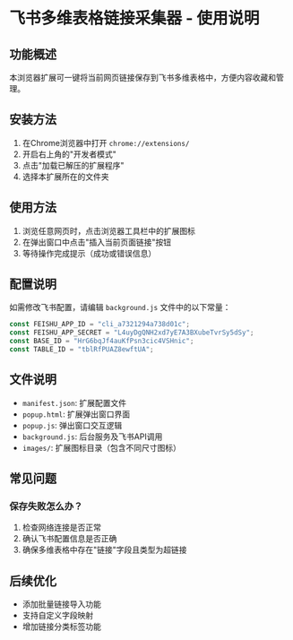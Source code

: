# 飞书多维表格链接采集器 - 使用说明

## 功能概述
本浏览器扩展可一键将当前网页链接保存到飞书多维表格中，方便内容收藏和管理。

## 安装方法
1. 在Chrome浏览器中打开 `chrome://extensions/`
2. 开启右上角的"开发者模式"
3. 点击"加载已解压的扩展程序"
4. 选择本扩展所在的文件夹

## 使用方法
1. 浏览任意网页时，点击浏览器工具栏中的扩展图标
2. 在弹出窗口中点击"插入当前页面链接"按钮
3. 等待操作完成提示（成功或错误信息）

## 配置说明
如需修改飞书配置，请编辑 `background.js` 文件中的以下常量：
```javascript
const FEISHU_APP_ID = "cli_a7321294a738d01c";
const FEISHU_APP_SECRET = "L4uyDgQNH2xd7yE7A3BXubeTvrSy5dSy";
const BASE_ID = "HrG6bqJf4auKfPsn3cic4VSHnic";
const TABLE_ID = "tblRfPUAZ8ewftUA";
```

## 文件说明
- `manifest.json`: 扩展配置文件
- `popup.html`: 扩展弹出窗口界面
- `popup.js`: 弹出窗口交互逻辑
- `background.js`: 后台服务及飞书API调用
- `images/`: 扩展图标目录（包含不同尺寸图标）

## 常见问题
### 保存失败怎么办？
1. 检查网络连接是否正常
2. 确认飞书配置信息是否正确
3. 确保多维表格中存在"链接"字段且类型为超链接

## 后续优化
- 添加批量链接导入功能
- 支持自定义字段映射
- 增加链接分类标签功能